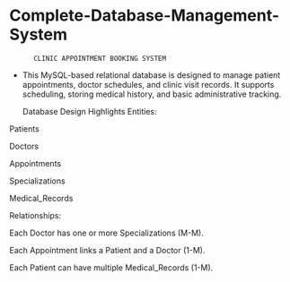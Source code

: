 # Complete-Database-Management-System

          CLINIC APPOINTMENT BOOKING SYSTEM
- This MySQL-based relational database is designed to manage patient appointments, doctor schedules, and clinic visit records. It supports scheduling, storing medical history, and basic administrative tracking.

  Database Design Highlights
Entities:

Patients

Doctors

Appointments

Specializations

Medical_Records


Relationships:

Each Doctor has one or more Specializations (M-M).

Each Appointment links a Patient and a Doctor (1-M).

Each Patient can have multiple Medical_Records (1-M).
